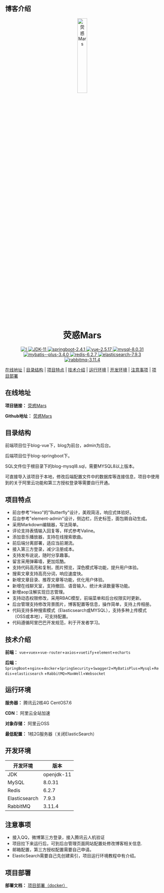 ## 博客介绍

<center>
  <a href="https://www.yinghuomars.xyz" target="_blank">
    <img src="https://yinghuomars-blog.static.yinghuomars.xyz/config/ab9477101f2e4179c6a540a29d2a1738.jpg" alt="荧惑Mars" style="border-radius: 25%;height: 25%;width: 25%">
  </a>
</center>

<h1 align="center">
   荧惑Mars
</h1>

<center>
   <a href="https://github.com/yinghuomars/mars-microblog" target="_blank">
      <img src="https://img.shields.io/hexpm/l/plug.svg" alt="l"/>
      <img src="https://img.shields.io/badge/JDK-11-green.svg" alt="JDK-11"/>
      <img src="https://img.shields.io/badge/springboot-2.4.1-green" alt="springboot-2.4.1"/>
      <img src="https://img.shields.io/badge/vue-2.5.17-green" alt="vue-2.5.17"/>
      <img src="https://img.shields.io/badge/mysql-8.0.31-green" alt="mysql-8.0.31"/>
      <img src="https://img.shields.io/badge/mybatis--plus-3.4.0-green" alt="mybatis--plus-3.4.0"/>
      <img src="https://img.shields.io/badge/redis-6.2.7-green" alt="redis-6.2.7"/>
      <img src="https://img.shields.io/badge/elasticsearch-7.9.3-green" alt="elasticsearch-7.9.3"/>
      <img src="https://img.shields.io/badge/rabbitmq-3.11.4-green" alt="rabbitmq-3.11.4"/>
   </a>
</center>

[在线地址](#在线地址) | [目录结构](#目录结构) | [项目特点](#项目特点) | [技术介绍](#技术介绍) | [运行环境](#运行环境) | [开发环境](#开发环境) | [注意事项](#注意事项)
| [项目部署](#项目部署)

## 在线地址

**项目链接：** <a href="https://www.yinghuomars.xyz" target="_blank">荧惑Mars</a>

**Github地址：** <a href="https://github.com/yinghuomars/mars-microblog" target="_blank">荧惑Mars</a>

## 目录结构

前端项目位于blog-vue下，blog为前台，admin为后台。

后端项目位于blog-springboot下。

SQL文件位于根目录下的blog-mysql8.sql，需要MYSQL8以上版本。

可直接导入该项目于本地，修改后端配置文件中的数据库等连接信息，项目中使用到的关于阿里云功能和第三方授权登录等需要自行开通。

## 项目特点

- 前台参考"Hexo"的"Butterfly"设计，美观简洁，响应式体验好。
- 后台参考"element-admin"设计，侧边栏，历史标签，面包屑自动生成。
- 采用Markdown编辑器，写法简单。
- 评论支持表情输入回复等，样式参考Valine。
- 添加音乐播放器，支持在线搜索歌曲。
- 前后端分离部署，适应当前潮流。
- 接入第三方登录，减少注册成本。
- 支持发布说说，随时分享趣事。
- 留言采用弹幕墙，更加炫酷。
- 支持代码高亮和复制，图片预览，深色模式等功能，提升用户体验。
- 搜索文章支持高亮分词，响应速度快。
- 新增文章目录、推荐文章等功能，优化用户体验。
- 新增在线聊天室，支持撤回、语音输入、统计未读数量等功能。
- 新增aop注解实现日志管理。
- 支持动态权限修改，采用RBAC模型，前端菜单和后台权限实时更新。
- 后台管理支持修改背景图片，博客配置等信息，操作简单，支持上传相册。
- 代码支持多种搜索模式（Elasticsearch或MYSQL），支持多种上传模式（OSS或本地），可支持配置。
- 代码遵循阿里巴巴开发规范，利于开发者学习。

## 技术介绍

**前端：** `vue`+`vuex`+`vue-router`+`axios`+`vuetify`+`element`+`echarts`

**后端：** `SpringBoot`+`nginx`+`docker`+`SpringSecurity`+`Swagger2`+`MyBatisPlus`+`Mysql`+`Redis`+`elasticsearch`
+`RabbitMQ`+`MaxWell`+`Websocket`

## 运行环境

**服务器：** 腾讯云2核4G CentOS7.6

**CDN：** 阿里云全站加速

**对象存储：** 阿里云OSS

**最低配置：** 1核2G服务器（关闭ElasticSearch）

## 开发环境

| 开发环境           | 版本         |
|----------------|------------|
| JDK            | openjdk-11 |
| MySQL          | 8.0.31     |
| Redis          | 6.2.7      |
| Elasticsearch  | 7.9.3      |
| RabbitMQ       | 3.11.4     |

## 注意事项

- 接入QQ，微博第三方登录，接入腾讯云人机验证
- 项目拉下来运行后，可到后台管理页面网站配置处修改博客相关信息.
- 邮箱配置，第三方授权配置需要自己申请。
- ElasticSearch需要自己先创建索引，项目运行环境教程中有介绍。

## 项目部署

**部署文档：** <a href="https://github.com/yinghuomars/mars-microblog/blob/master/docs/deploy.md" target="_blank">
项目部署（docker）</a>